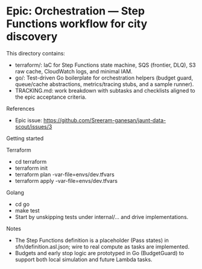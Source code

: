 # Epic: Orchestration — Step Functions workflow for city discovery

This directory contains:
- terraform/: IaC for Step Functions state machine, SQS (frontier, DLQ), S3 raw cache, CloudWatch logs, and minimal IAM.
- go/: Test-driven Go boilerplate for orchestration helpers (budget guard, queue/cache abstractions, metrics/tracing stubs, and a sample runner).
- TRACKING.md: work breakdown with subtasks and checklists aligned to the epic acceptance criteria.

References
- Epic issue: https://github.com/Sreeram-ganesan/jaunt-data-scout/issues/3

Getting started

Terraform
- cd terraform
- terraform init
- terraform plan -var-file=envs/dev.tfvars
- terraform apply -var-file=envs/dev.tfvars

Golang
- cd go
- make test
- Start by unskipping tests under internal/... and drive implementations.

Notes
- The Step Functions definition is a placeholder (Pass states) in sfn/definition.asl.json; wire to real compute as tasks are implemented.
- Budgets and early stop logic are prototyped in Go (BudgetGuard) to support both local simulation and future Lambda tasks.